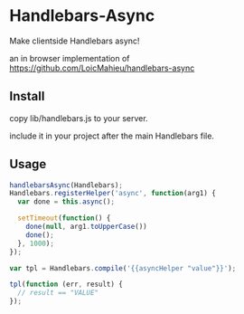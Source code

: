 # Handlebars-Async

Make clientside Handlebars async!

an in browser implementation of 
https://github.com/LoicMahieu/handlebars-async

## Install

copy lib/handlebars.js to your server.

include it in your project after the main Handlebars file.

## Usage
```js
handlebarsAsync(Handlebars);
Handlebars.registerHelper('async', function(arg1) {
  var done = this.async();

  setTimeout(function() {
    done(null, arg1.toUpperCase())
    done();
  }, 1000);
});

var tpl = Handlebars.compile('{{asyncHelper "value"}}');

tpl(function (err, result) {
  // result == "VALUE"
});
```

